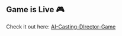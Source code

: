 ## Game is Live 🎮

Check it out here: [AI-Casting-DIrector-Game](https://ai-casting-director.onrender.com/)
